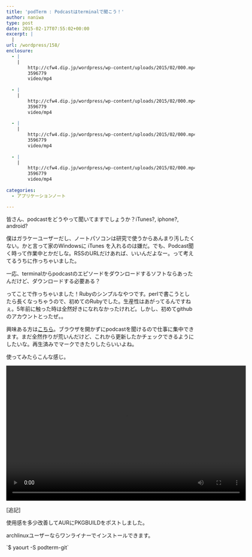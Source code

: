 ```yaml
---
title: 'podTerm : Podcastはterminalで聞こう！'
author: naniwa
type: post
date: 2015-02-17T07:55:02+00:00
excerpt: |
  |
url: /wordpress/158/
enclosure:
  - |
    |
        http://cfw4.dip.jp/wordpress/wp-content/uploads/2015/02/000.mp4
        3596779
        video/mp4
        
  - |
    |
        http://cfw4.dip.jp/wordpress/wp-content/uploads/2015/02/000.mp4
        3596779
        video/mp4
        
  - |
    |
        http://cfw4.dip.jp/wordpress/wp-content/uploads/2015/02/000.mp4
        3596779
        video/mp4
        
  - |
    |
        http://cfw4.dip.jp/wordpress/wp-content/uploads/2015/02/000.mp4
        3596779
        video/mp4
        
categories:
  - アプリケーションノート

---
```

皆さん、podcastをどうやって聞いてますでしょうか？iTunes?, iphone?, android?

僕はガラケーユーザーだし、ノートパソコンは研究で使うからあんまり汚したくない。かと言って家のWindowsに iTunes を入れるのは嫌だ。でも、Podcast聞く時って作業中とかだしな。RSSのURLだけあれば、いいんだよなー。って考えてるうちに作っちゃいました。

一応、terminalからpodcastのエピソードをダウンロードするソフトならあったんだけど、ダウンロードする必要ある？

ってことで作っちゃいました！Rubyのシンプルなやつです。perlで書こうとしたら長くなっちゃうので、初めてのRubyでした。生産性はあがってるんですねぇ。5年前に触った時は全然好きになれなかったけれど。しかし、初めてgithubのアカウントとったぜ。。

興味ある方は[こちら][1]。ブラウザを開かずにpodcastを聞けるので仕事に集中できます。まだ全然作りが荒いんだけど、これから更新したかチェックできるようにしたいな。再生済みでマークできたりしたらいいよね。

使ってみたらこんな感じ。

<div style="width: 640px;" class="wp-video">
  <!--[if lt IE 9]><![endif]--><video class="wp-video-shortcode" id="video-158-1" width="640" height="360" preload="metadata" controls="controls"><source type="video/mp4" src="http://cfw4.dip.jp/wordpress/wp-content/uploads/2015/02/000.mp4?_=1" />
  
  <a href="http://cfw4.dip.jp/wordpress/wp-content/uploads/2015/02/000.mp4">http://cfw4.dip.jp/wordpress/wp-content/uploads/2015/02/000.mp4</a></video>
</div>

[追記]

使用感を多少改善してAURにPKGBUILDをポストしました。
  
archlinuxユーザーならワンライナーでインストールできます。

\`$ yaourt -S podterm-git\`

 [1]: https://github.com/naniwaradio/podTerm